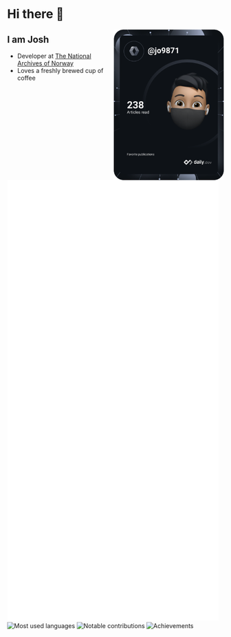# Hi there 👋

<div align="left">
  <a href="https://api.daily.dev/get?r=Jo9871" target="_blank">
    <img
      width="256"
      align="right"
      src="https://raw.githubusercontent.com/Jo9871/Jo9871/devcard/devcard.svg"
    />
  </a>
</div>

## I am Josh

- Developer at [The National Archives of Norway](https://www.arkivverket.no/en)
- Loves a freshly brewed cup of coffee

![Metrics](https://raw.githubusercontent.com/Jo9871/Jo9871/github-metrics/github-metrics.svg)
![Most used languages](https://raw.githubusercontent.com/Jo9871/Jo9871/github-metrics/language.svg)
![Notable contributions](https://raw.githubusercontent.com/Jo9871/Jo9871/github-metrics/notable.svg)
![Achievements](https://raw.githubusercontent.com/Jo9871/Jo9871/github-metrics/achievements.svg)
